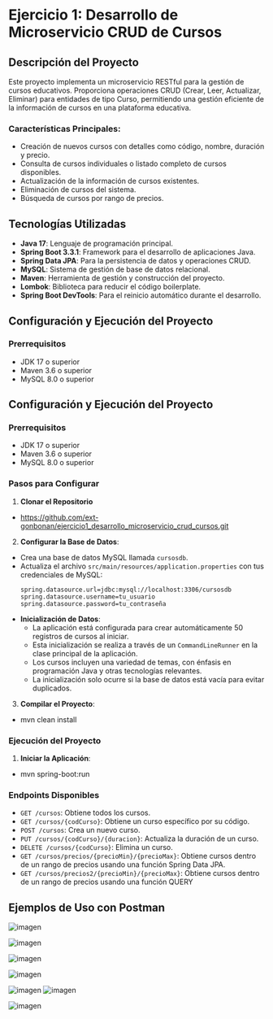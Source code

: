 # Ejercicio 1: Desarrollo de Microservicio CRUD de Cursos

## Descripción del Proyecto

Este proyecto implementa un microservicio RESTful para la gestión de cursos educativos. Proporciona operaciones CRUD (Crear, Leer, Actualizar, Eliminar) para entidades de tipo Curso, permitiendo una gestión eficiente de la información de cursos en una plataforma educativa.

### Características Principales:

- Creación de nuevos cursos con detalles como código, nombre, duración y precio.
- Consulta de cursos individuales o listado completo de cursos disponibles.
- Actualización de la información de cursos existentes.
- Eliminación de cursos del sistema.
- Búsqueda de cursos por rango de precios.

## Tecnologías Utilizadas

- **Java 17**: Lenguaje de programación principal.
- **Spring Boot 3.3.1**: Framework para el desarrollo de aplicaciones Java.
- **Spring Data JPA**: Para la persistencia de datos y operaciones CRUD.
- **MySQL**: Sistema de gestión de base de datos relacional.
- **Maven**: Herramienta de gestión y construcción del proyecto.
- **Lombok**: Biblioteca para reducir el código boilerplate.
- **Spring Boot DevTools**: Para el reinicio automático durante el desarrollo.

## Configuración y Ejecución del Proyecto

### Prerrequisitos

- JDK 17 o superior
- Maven 3.6 o superior
- MySQL 8.0 o superior

## Configuración y Ejecución del Proyecto

### Prerrequisitos

- JDK 17 o superior
- Maven 3.6 o superior
- MySQL 8.0 o superior

### Pasos para Configurar

1. **Clonar el Repositorio**
- https://github.com/ext-gonbonan/ejercicio1_desarrollo_microservicio_crud_cursos.git
   
2. **Configurar la Base de Datos**:
- Crea una base de datos MySQL llamada `cursosdb`.
- Actualiza el archivo `src/main/resources/application.properties` con tus credenciales de MySQL:
  ```
  spring.datasource.url=jdbc:mysql://localhost:3306/cursosdb
  spring.datasource.username=tu_usuario
  spring.datasource.password=tu_contraseña
  ```
- **Inicialización de Datos**: 
     - La aplicación está configurada para crear automáticamente 50 registros de cursos al iniciar.
     - Esta inicialización se realiza a través de un `CommandLineRunner` en la clase principal de la aplicación.
     - Los cursos incluyen una variedad de temas, con énfasis en programación Java y otras tecnologías relevantes.
     - La inicialización solo ocurre si la base de datos está vacía para evitar duplicados.
  
3. **Compilar el Proyecto**:
- mvn clean install
 
### Ejecución del Proyecto

1. **Iniciar la Aplicación**:
- mvn spring-boot:run

### Endpoints Disponibles

- `GET /cursos`: Obtiene todos los cursos.
- `GET /cursos/{codCurso}`: Obtiene un curso específico por su código.
- `POST /cursos`: Crea un nuevo curso.
- `PUT /cursos/{codCurso}/{duracion}`: Actualiza la duración de un curso.
- `DELETE /cursos/{codCurso}`: Elimina un curso.
- `GET /cursos/precios/{precioMin}/{precioMax}`: Obtiene cursos dentro de un rango de precios usando una función Spring Data JPA.
- `GET /cursos/precios2/{precioMin}/{precioMax}`: Obtiene cursos dentro de un rango de precios usando una función QUERY

## Ejemplos de Uso con Postman

![imagen](https://github.com/ext-gonbonan/ejercicio1_desarrollo_microservicio_crud_cursos/assets/173496006/f37cf122-e93b-4685-99db-979f1a1ae8de)

![imagen](https://github.com/ext-gonbonan/ejercicio1_desarrollo_microservicio_crud_cursos/assets/173496006/c74a68c1-9d08-44f2-b452-3e7591a8a790)

![imagen](https://github.com/ext-gonbonan/ejercicio1_desarrollo_microservicio_crud_cursos/assets/173496006/a60ac066-bf80-4d12-8bfb-a3f693cb59a2)

![imagen](https://github.com/ext-gonbonan/ejercicio1_desarrollo_microservicio_crud_cursos/assets/173496006/c761af66-d3ab-41c7-9856-c362c6411298)

![imagen](https://github.com/ext-gonbonan/ejercicio1_desarrollo_microservicio_crud_cursos/assets/173496006/5bdfa5bf-52d7-4b92-90c6-648f55992cf8)
![imagen](https://github.com/ext-gonbonan/ejercicio1_desarrollo_microservicio_crud_cursos/assets/173496006/f4e15166-ecd7-4fa3-9a42-9b72f298b9dc)

![imagen](https://github.com/ext-gonbonan/ejercicio1_desarrollo_microservicio_crud_cursos/assets/173496006/fadbb719-2679-4ba0-af80-87bd4e84e14f)








